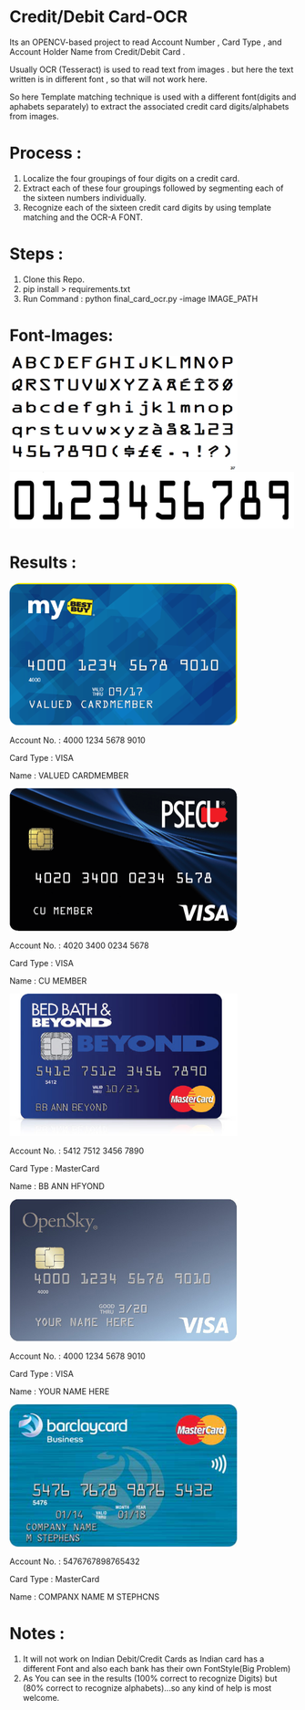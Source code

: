 # Credit/Debit Card-OCR

Its an OPENCV-based project to read Account Number , Card Type , and Account Holder Name from Credit/Debit Card . 

Usually OCR (Tesseract) is used to read text from images . but here the text written is in different font , so that will not work here.

So here Template matching technique is used with a different font(digits and aphabets separately) to extract the associated credit card digits/alphabets from images.

# Process : 

1. Localize the four groupings of four digits on a credit card.
2. Extract each of these four groupings followed by segmenting each of the sixteen numbers individually.
3. Recognize each of the sixteen credit card digits by using template matching and the OCR-A FONT.


# Steps :

1. Clone this Repo.
2. pip install > requirements.txt
3. Run Command :  python final_card_ocr.py -image IMAGE_PATH 

# Font-Images:
<p float="left">
  <img src="font_images/OCRA.png" width="400" height="200" />
  <img src="font_images/ocr_a_reference.png" width="500" height="100" /> 
</p>


# Results : 

<p float="center">
  <img src="Sample_images/credit_card_01.png" width="400" height="250" />
</p>

Account No. : 4000 1234 5678 9010

Card Type   : VISA

Name        : VALUED CARDMEMBER



<p float="center">
  <img src="Sample_images/credit_card_02.png" width="400" height="250" />
</p>

Account No. : 4020 3400 0234 5678

Card Type   : VISA

Name        : CU MEMBER



<p float="center">
  <img src="Sample_images/credit_card_03.png" width="400" height="250" />
</p>

Account No. : 5412 7512 3456 7890

Card Type   : MasterCard

Name        : BB ANN HFYOND



<p float="center">
  <img src="Sample_images/credit_card_04.png" width="400" height="250" />
</p>

Account No. : 4000 1234 5678 9010

Card Type   : VISA

Name        : YOUR NAME HERE



<p float="center">
  <img src="Sample_images/credit_card_05.png" width="400" height="250" />
</p>

Account No. : 5476767898765432

Card Type   : MasterCard

Name        : COMPANX NAME M STEPHCNS


# Notes :

1. It will not work on Indian Debit/Credit Cards as Indian card has a different Font and also each bank has their own FontStyle(Big Problem)
2. As You can see in the results (100% correct to recognize Digits) but (80% correct to recognize alphabets)...so any kind of help is most welcome.
